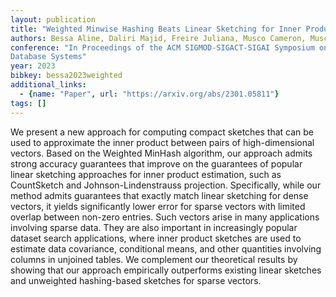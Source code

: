 ```yaml
---
layout: publication
title: "Weighted Minwise Hashing Beats Linear Sketching for Inner Product Estimation"
authors: Bessa Aline, Daliri Majid, Freire Juliana, Musco Cameron, Musco Christopher, Santos Aécio, Zhang Haoxiang
conference: "In Proceedings of the ACM SIGMOD-SIGACT-SIGAI Symposium on Principles of
Database Systems"
year: 2023
bibkey: bessa2023weighted
additional_links:
  - {name: "Paper", url: "https://arxiv.org/abs/2301.05811"}
tags: []
---
```

We present a new approach for computing compact sketches that can be used to
approximate the inner product between pairs of high-dimensional vectors. Based
on the Weighted MinHash algorithm, our approach admits strong accuracy
guarantees that improve on the guarantees of popular linear sketching approaches
for inner product estimation, such as CountSketch and Johnson-Lindenstrauss
projection. Specifically, while our method admits guarantees that exactly match
linear sketching for dense vectors, it yields significantly lower error for
sparse vectors with limited overlap between non-zero entries. Such vectors arise
in many applications involving sparse data. They are also important in
increasingly popular dataset search applications, where inner product sketches
are used to estimate data covariance, conditional means, and other quantities
involving columns in unjoined tables. We complement our theoretical results by
showing that our approach empirically outperforms existing linear sketches and
unweighted hashing-based sketches for sparse vectors.
